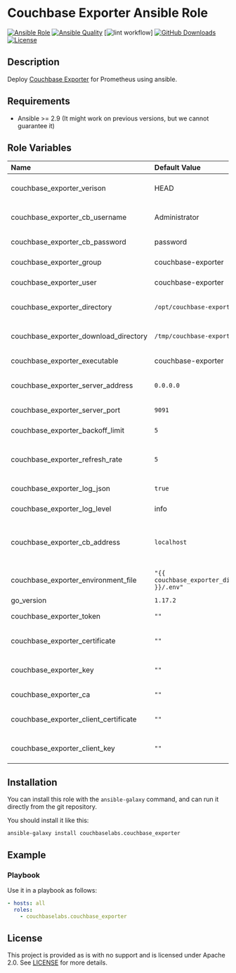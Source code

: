 # Couchbase Exporter Ansible Role

[![Ansible Role](https://img.shields.io//ansible/role/couchbaselabs.couchbase_exporter.svg)](https://galaxy.ansible.com/couchbaselabs/couchbase_exporter)
[![Ansible Quality](https://img.shields.io/ansible/quality/couchbaselabs.couchbase_exporter.svg)](https://galaxy.ansible.com/couchbaselabs/couchbase_exporter)
[![lint workflow](https://img.shields.io/github/workflow/status/couchbaselabs/ansible-couchbase-exporter/Lint/master.svg)]
[![GitHub Downloads](https://img.shields.io/github/downloads/couchbaselabs/ansible-couchbase-exporter/total.svg)](https://github.com/couchbaselabs/ansible-couchbase-exporter/tags)
[![License](https://img.shields.io/github/license/couchbaselabs/ansible-couchbase-exporter.svg)](https://www.apache.org/licenses/LICENSE-2.0)

## Description

Deploy [Couchbase Exporter](https://github.com/couchbase/couchbase-exporter) for Prometheus using ansible.

## Requirements

-   Ansible >= 2.9 (It might work on previous versions, but we cannot guarantee it)

## Role Variables

| **Name** | **Default Value** | **Description** |
| :--- | :--- | :--- |
| couchbase_exporter_verison | HEAD | The version of the Couchbase Exporter to install.   |
| couchbase_exporter_cb_username | Administrator | The Monitoring user to use, this is stored an an environment file |
| couchbase_exporter_cb_password | password | The password to use for the Monitoring User |
| couchbase_exporter_group | couchbase-exporter | The user group to use / create |
| couchbase_exporter_user | couchbase-exporter | The user to use / create and run the process as |
| couchbase_exporter_directory | `/opt/couchbase-exporter` | The installation directory for the exporter |
| couchbase_exporter_download_directory | `/tmp/couchbase-exporter` | The directory to download the exporter source to |
| couchbase_exporter_executable | couchbase-exporter | The name of the exporter executable |
| couchbase_exporter_server_address | `0.0.0.0` | The address to host the server on, default all interfaces |
| couchbase_exporter_server_port | `9091` | The port to host the server on |
| couchbase_exporter_backoff_limit | `5` | number of retries after panicking before exiting |
| couchbase_exporter_refresh_rate | `5` | How frequently to collect per_node_bucket_stats collector in seconds |
| couchbase_exporter_log_json | `true` | if set to true, logs will be JSON formatted |
| couchbase_exporter_log_level | info | log level (debug/info/warn/error) |
| couchbase_exporter_cb_address | `localhost` | The address where Couchbase Server is running, when running locally on a node, no reason to change. |
| couchbase_exporter_environment_file | `"{{ couchbase_exporter_directory }}/.env"` | The Environment File to create and store credentials in |
| go_version | `1.17.2` | The GoVersion to install |
| couchbase_exporter_token | `""` | bearer token that allows access to /metrics |
| couchbase_exporter_certificate | `""` | certificate file for exporter in order to serve metrics over TLS |
| couchbase_exporter_key | `""` | private key file for exporter in order to serve metrics over TLS |
| couchbase_exporter_ca | `""` | PKI certificate authority file |
| couchbase_exporter_client_certificate | `""` | client certificate file to authenticate this client with couchbase-server |
| couchbase_exporter_client_key | `""` | lient private key file to authenticate this client with couchbase-server |

## Installation

You can install this role with the `ansible-galaxy` command, and can run it
directly from the git repository.

You should install it like this:

```
ansible-galaxy install couchbaselabs.couchbase_exporter
```

## Example

### Playbook

Use it in a playbook as follows:

```yaml
- hosts: all
  roles:
    - couchbaselabs.couchbase_exporter
```

## License

This project is provided as is with no support and is licensed under Apache 2.0. See [LICENSE](/LICENSE) for more details.

